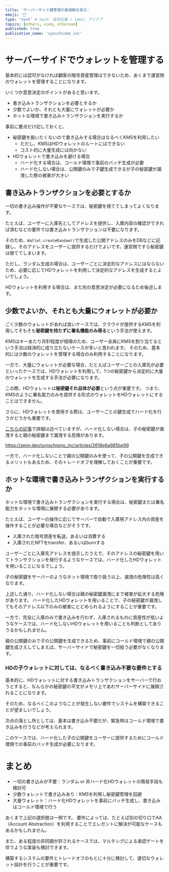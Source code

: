 ```yaml
---
title: 'サーバーサイド鍵管理の最適解を探る'
emoji: '🐊'
type: 'tech' # tech: 技術記事 / idea: アイデア
topics: [ethers, viem, ethereum]
published: true
publication_name: 'synschismo_inc'
---
```


# サーバーサイドでウォレットを管理する

基本的には認可がなければ顧客の暗号資産管理はできないため、あくまで運営側のウォレットを管理することになります。

いくつか意思決定のポイントがあると思います。

- 書き込みトランザクションを必要とするか
- 少数でよいか、それとも大量にウォレットが必要か
- ホットな環境で書き込みトランザクションを実行するか

事前に要点だけ記しておくと、

- 秘密鍵を扱いたくないので書き込みする場合はなるべくKMSを利用したい
  - ただし、KMSはHDウォレットのルートにはできない
  - コスト的に大量生成には向かない
- HDウォレットで書き込みを避ける場合
  - ハード化する場合は、コールド環境で事前のバッチ生成が必要
  - ハード化しない場合は、公開鍵のみで子鍵生成できるが子の秘密鍵が漏洩した際の被害が大きい

## 書き込みトランザクションを必要とするか

一切の書き込み操作が不要なケースでは、秘密鍵を捨ててしまってよくなります。

たとえば、ユーザーに入庫先としてアドレスを提供し、入庫内容の確認ができれば済むなどの要件では書き込みトランザクションは不要になります。

そのため、`Wallet.createRandom()`で生成した公開アドレスのみをDBなどに記録し、そのアドレスをユーザーに提供するだけでよいです。運営側ですら秘密鍵は捨ててしまいます。

ただし、ランダム生成の場合は、ユーザーごとに決定的なアドレスにはならないため、必要に応じてHDウォレットを利用して決定的なアドレスを生成するとよいでしょう。

HDウォレットを利用する場合は、また別の意思決定が必要になるため後述します。

## 少数でよいか、それとも大量にウォレットが必要か

ごく少数のウォレットがあれば良いケースでは、クラウドが提供するKMSを利用してそもそも**秘密鍵を持たずに署名機能のみ得る**という手法が使えます。

KMSはキーあたり月$1程度が相場のため、ユーザー全員にKMSを割り当てるという手法は経済的に成り立たないケースが多いと思われます。
そのため、基本的には少数のウォレットを管理する場合のみ利用することになります。

一方で、大量にウォレットが必要な場合、たとえばユーザーごとの入庫先が必要といったケースでは、HDウォレットを利用して、1つの秘密鍵から決定的に大量のウォレットを生成する手法が必要になります。

この際、HDウォレットは**秘密鍵それ自体が必要**という点が重要です。
つまり、KMSのように署名能力のみを提供する形式のウォレットをHDウォレットにすることはできません。

さらに、HDウォレットを使用する際は、ユーザーごとの鍵生成でハード化を行うかどうかも重要です。

[こちらの記事][1]で詳細は述べていますが、ハード化しない場合は、子の秘密鍵が漏洩すると親の秘密鍵まで漏洩する危険があります。

[1]: https://zenn.dev/synschismo_inc/articles/2618e6a985be99

https://zenn.dev/synschismo_inc/articles/2618e6a985be99

一方で、ハード化しないことで親の公開鍵のみを使って、子の公開鍵を生成できるメリットもあるため、そのトレードオフを理解しておくことが重要です。

## ホットな環境で書き込みトランザクションを実行するか

ホットな環境で書き込みトランザクションを実行する場合は、秘密鍵または署名能力をホットな環境に展開する必要があります。

たとえば、ユーザーの操作に応じてサーバーで自動で入庫用アドレス内の資産を操作することが必要な場合などがそうです。

- 入庫された暗号資産を転送、あるいは消費する
- 入庫されたNFTをtransfer、あるいはburnする

ユーザーごとに入庫先アドレスを提示したうえで、そのアドレスの秘密鍵を用いてトランザクションを発行するようなケースでは、ハード化したHDウォレットを用いることになるでしょう。

子の秘密鍵をサーバーのようなホット環境で取り扱う以上、漏洩の危険性は高くなります。

上述した通り、ハード化しない場合は親の秘密鍵漏洩にまで被害が拡大する危険があります。
ハード化したHDウォレットを用いることで、子の秘密鍵が漏洩してもそのアドレス以下のみの被害にとどめられるようにすることが重要です。

一方で、完全に入庫のみで書き込みを行わず、入庫されるものに資産性が低いようなケースでは、ハード化しないHDウォレットを用いることも判断としてありうるかもしれません。

親の公開鍵のみで子の公開鍵を生成できるため、事前にコールド環境で親の公開鍵生成さえしてしまえば、サーバーサイドで秘密鍵を一切扱う必要がなくなります。

### HDの子ウォレットに対しては、なるべく書き込み不要な要件とする

基本的に、HDウォレットに対する書き込みトランザクションをサーバーで行おうとすると、なんらかの秘密鍵の平文がメモリ上であれサーバーサイドに展開されることになります。

そのため、なるべくこのようなことが発生しない要件でシステムを構築できることが望ましいでしょう。

次点の落とし所としては、基本は書き込み不要だが、緊急時はコールド環境で書き込みを行うなどが考えられます。

このケースでは、ハード化した子の公開鍵をユーザーに提供するためにコールド環境での事前のバッチ生成が必要になります。

# まとめ

- 一切の書き込みが不要：ランダム or 非ハード化HDウォレットの簡易手段も検討可
- 少数ウォレットで書き込みあり：KMSを利用し秘密鍵管理を回避
- 大量ウォレット：ハード化HDウォレットを事前にバッチ生成し、書き込みはコールド環境で行う

あくまで上記の選択肢は一例です。
要件によっては、たとえば別の切り口でAA（Account Abstraction）を利用することでエレガントに解決が可能なケースもあるかもしれません。

また、ある程度の非同期が許されるケースでは、マルチシグによる承認ゲートを伴うような実装も検討できます。

構築するシステムの要件とトレードオフのもとに十分に検討して、適切なウォレット設計を行うことが重要です。
